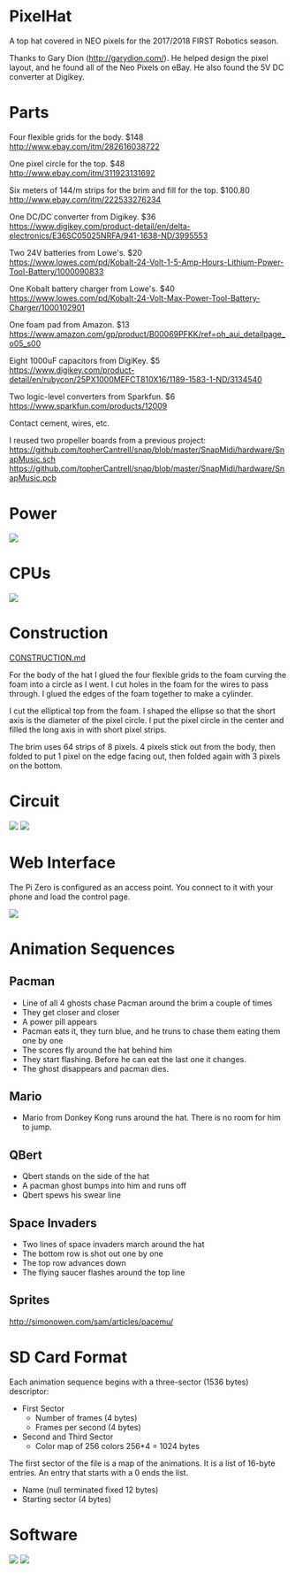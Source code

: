 # PixelHat

A top hat covered in NEO pixels for the 2017/2018 FIRST Robotics season.

Thanks to Gary Dion (http://garydion.com/). He helped  design the pixel layout,
and he found all of the Neo Pixels on eBay. He also found the 5V DC converter 
at Digikey.

# Parts

Four flexible grids for the body. $148<br>
http://www.ebay.com/itm/282616038722

One pixel circle for the top. $48<br>
http://www.ebay.com/itm/311923131692

Six meters of 144/m strips for the brim and fill for the top. $100.80<br>
http://www.ebay.com/itm/222533276234

One DC/DC converter from Digikey. $36<br>
https://www.digikey.com/product-detail/en/delta-electronics/E36SC05025NRFA/941-1638-ND/3995553

Two 24V batteries from Lowe's. $20<br>
https://www.lowes.com/pd/Kobalt-24-Volt-1-5-Amp-Hours-Lithium-Power-Tool-Battery/1000090833

One Kobalt battery charger from Lowe's. $40<br>
https://www.lowes.com/pd/Kobalt-24-Volt-Max-Power-Tool-Battery-Charger/1000102901

One foam pad from Amazon. $13<br>
https://www.amazon.com/gp/product/B00069PFKK/ref=oh_aui_detailpage_o05_s00

Eight 1000uF capacitors from DigiKey. $5<br>
https://www.digikey.com/product-detail/en/rubycon/25PX1000MEFCT810X16/1189-1583-1-ND/3134540

Two logic-level converters from Sparkfun. $6<br>
https://www.sparkfun.com/products/12009

Contact cement, wires, etc.

I reused two propeller boards from a previous project:<br>
https://github.com/topherCantrell/snap/blob/master/SnapMidi/hardware/SnapMusic.sch<br>
https://github.com/topherCantrell/snap/blob/master/SnapMidi/hardware/SnapMusic.pcb<br>

# Power

<img src="https://github.com/topherCantrell/pixelHat/blob/master/art/power.jpg">

# CPUs

<img src="https://github.com/topherCantrell/pixelHat/blob/master/art/cpus.jpg">

# Construction

[CONSTRUCTION.md](CONSTRUCTION.md)

For the body of the hat I glued the four flexible grids to the foam curving the foam into a 
circle as I went. I cut holes in the foam for the wires to pass through. I glued the edges of 
the foam together to make a cylinder.

I cut the elliptical top from the foam. I shaped the ellipse so that the short axis is the diameter
of the pixel circle. I put the pixel circle in the center and filled the long axis in with
short pixel strips.

The brim uses 64 strips of 8 pixels. 4 pixels stick out from the body, then folded to put 1
pixel on the edge facing out, then folded again with 3 pixels on the bottom. 

# Circuit

<img src="https://github.com/topherCantrell/pixelHat/blob/master/art/figure1.png">

<img src="https://github.com/topherCantrell/pixelHat/blob/master/art/figure2.png">

# Web Interface

The Pi Zero is configured as an access point. You connect to it with your phone and load the control page.

<img src="https://github.com/topherCantrell/pixelHat/blob/master/art/web.jpg">

# Animation Sequences

## Pacman
  - Line of all 4 ghosts chase Pacman around the brim a couple of times
  - They get closer and closer
  - A power pill appears
  - Pacman eats it, they turn blue, and he truns to chase them eating them one by one
  - The scores fly around the hat behind him
  - They start flashing. Before he can eat the last one it changes.
  - The ghost disappears and pacman dies.
  
## Mario
  - Mario from Donkey Kong runs around the hat. There is no room for him to jump.
  
## QBert
  - Qbert stands on the side of the hat
  - A pacman ghost bumps into him and runs off
  - Qbert spews his swear line
  
## Space Invaders
  - Two lines of space invaders march around the hat
  - The bottom row is shot out one by one
  - The top row advances down
  - The flying saucer flashes around the top line

## Sprites

http://simonowen.com/sam/articles/pacemu/

# SD Card Format

Each animation sequence begins with a three-sector (1536 bytes) descriptor:
  - First Sector
    - Number of frames (4 bytes)
    - Frames per second (4 bytes)
  - Second and Third Sector
    - Color map of 256 colors 256*4 = 1024 bytes
  
The first sector of the file is a map of the animations. It is a list of 16-byte entries. An entry that
starts with a 0 ends the list.
  - Name (null terminated fixed 12 bytes)
  - Starting sector (4 bytes)

# Software

<img src="https://github.com/topherCantrell/pixelHat/blob/master/art/figure3.png">

<img src="https://github.com/topherCantrell/pixelHat/blob/master/art/figure4.png">
